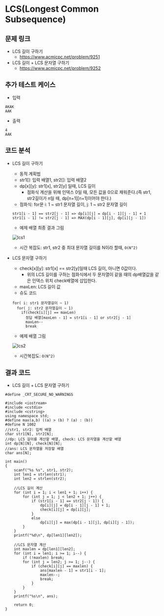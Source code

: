 # LCS(Longest Common Subsequence)

## 문제 링크
- LCS 길이 구하기
  - https://www.acmicpc.net/problem/9251
- LCS 길이 + LCS 문자열 구하기
  - https://www.acmicpc.net/problem/9252
  
## 추가 테스트 케이스
- 입력
```
AKAK
AAK
```
- 출력
```
4
AAK
```

## 코드 분석
- LCS 길이 구하기
  - 동적 계획법
  - str1[]: 입력 배열1, str2[]: 입력 배열2
  - dp[x][y]: str1[x], str2[y] 일때, LCS 길이
    - 점화식 계산을 위해 인덱스 0일 때, 모든 값을 0으로 채워준다.(즉 str1, str2길이가 n일 때, dp[n+1][n+1]이어야 한다.)
  - 점화식: for문 i: 1 ~ str1 문자열 길이, j: 1 ~ str2 문자열 길이
  ```
  str1[i - 1] == str2[j - 1] => dp[i][j] = dp[i - 1][j - 1] + 1
  str1[i - 1] != str2[j - 1] => MAX(dp[i - 1][j], dp[i][j - 1])
  ```
  - 예제 배열 최종 결과 그림
  
  ![lcs1](https://user-images.githubusercontent.com/34755287/43620018-9af15aa0-970b-11e8-8b97-b11e604c5157.JPG)
  
  - 시간 복잡도: str1, str2 중 최대 문자열 길이를 N이라 할때, ```O(N^2)```
  
- LCS 문자열 구하기
  - check[x][y]: str1[x] == str2[y]일때 LCS 길이, 아니면 0값이다.
    - 위의 LCS 길이를 구하는 점화식에서 두 문자열이 같을 때의 dp배열값을 같은 인덱스 위치 check배열에 삽입한다.
  - maxLen: LCS 길이 값
  - 슈도 코드
  ```
  for( i: str1 문자열길이 ~ 1)
    for( j: str2 문자열길이 ~ 1)
      if(check[i][j] == maxLen)
        정답 배열[maxLen - 1] = str1[i - 1] or str2[j - 1]
        maxLen--
        break
  ```
  - 예제 배열 그림
  
  ![lcs2](https://user-images.githubusercontent.com/34755287/43620019-9b1a2426-970b-11e8-9ab8-f66e4849331c.JPG)
  
  - 시간복잡도: ```O(N^2)```
  
## 결과 코드
- LCS 길이 + LCS 문자열 구하기
```
#define _CRT_SECURE_NO_WARNINGS

#include <iostream>
#include <cstdio>
#include <cstring>
using namespace std;
#define max(a,b) ((a) > (b) ? (a) : (b))
#define N 1002
//str1, str2: 입력 배열
char str1[N], str2[N];
//dp: LCS 길이를 계산할 배열, check: LCS 문자열을 계산할 배열
int dp[N][N], check[N][N];
//ans: LCS 문자열을 저장할 배열
char ans[N];

int main() 
{
	scanf("%s %s", str1, str2);
	int len1 = strlen(str1);
	int len2 = strlen(str2);

	//LCS 길이 계산
	for (int i = 1; i < len1 + 1; i++) {
		for (int j = 1; j < len2 + 1; j++) {
			if (str1[i - 1] == str2[j - 1]) {
				dp[i][j] = dp[i - 1][j - 1] + 1;
				check[i][j] = dp[i][j];
			}
			else
				dp[i][j] = max(dp[i - 1][j], dp[i][j - 1]);
		}
	}
	printf("%d\n", dp[len1][len2]);

	//LCS 문자열 계산
	int maxlen = dp[len1][len2];
	for (int i = len1; i >= 1; i--) {
		if (!maxlen) break;
		for (int j = len2; j >= 1; j--) {
			if (check[i][j] == maxlen) {
				ans[maxlen - 1] = str1[i - 1];
				maxlen--;
				break;
			}
		}
	}
	printf("%s\n", ans);

	return 0;
}
```
